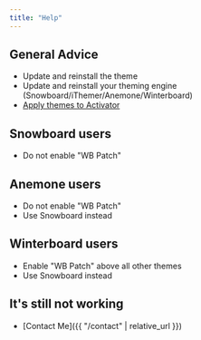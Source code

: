 ```yaml
---
title: "Help"
---
```


## General Advice

- Update and reinstall the theme
- Update and reinstall your theming engine (Snowboard/iThemer/Anemone/Winterboard)
- [Apply themes to Activator](https://www.reddit.com/r/iOSthemes/comments/2rdwdp/me1_activator_icon0_how_to_theme_the_stubborn)

## Snowboard users

- Do not enable "WB Patch"

## Anemone users

- Do not enable "WB Patch"
- Use Snowboard instead

## Winterboard users

- Enable "WB Patch" above all other themes
- Use Snowboard instead

## It's still not working

- [Contact Me]({{ "/contact" | relative_url }})
